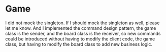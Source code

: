 # Game
I did not mock the singleton. If I should mock the singleton as well, please let me know.
And I implemented the command design pattern, the game class is the sender, and the board class is the receiver, so new commands could be introduced without having to modify
the client code, the game class, but having to modify the board class to add new business logic.
